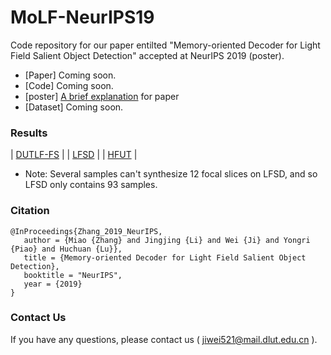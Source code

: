 # MoLF-NeurIPS19
Code repository for our paper entilted "Memory-oriented Decoder for Light Field Salient Object Detection" accepted at NeurIPS 2019 (poster).
+ [Paper] Coming soon.
+ [Code] Coming soon.
+ [poster] [A brief explanation](https://pan.baidu.com/s/1uJfrfolJfID8PS7dRPzFJg) for paper
+ [Dataset] Coming soon.

### Results

| [DUTLF-FS](https://pan.baidu.com/s/143YuO3nNPP9ZrO2ySRaTsw)  |
| [LFSD](https://pan.baidu.com/s/1KcUchn2yx6VHSjch_5-ojw)  |
| [HFUT](https://pan.baidu.com/s/1QoAwEn6-wkx10KQGB1S2yA)  |

+ Note: Several samples can't synthesize 12 focal slices on LFSD, and so LFSD only contains 93 samples.
  

### Citation
```
@InProceedings{Zhang_2019_NeurIPS,       
   author = {Miao {Zhang} and Jingjing {Li} and Wei {Ji} and Yongri {Piao} and Huchuan {Lu}},   
   title = {Memory-oriented Decoder for Light Field Salient Object Detection},     
   booktitle = "NeurIPS",     
   year = {2019}     
}  
```

### Contact Us
If you have any questions, please contact us ( jiwei521@mail.dlut.edu.cn ).

